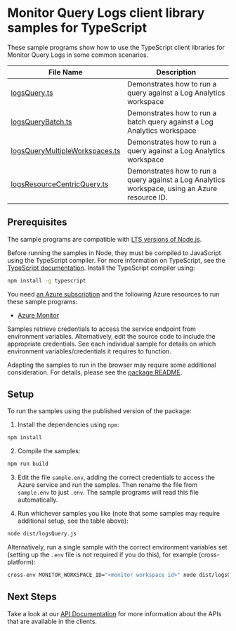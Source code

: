 # Monitor Query Logs client library samples for TypeScript

These sample programs show how to use the TypeScript client libraries for Monitor Query Logs in some common scenarios.

| **File Name**                                                 | **Description**                                                                                |
| ------------------------------------------------------------- | ---------------------------------------------------------------------------------------------- |
| [logsQuery.ts][logsquery]                                     | Demonstrates how to run a query against a Log Analytics workspace                              |
| [logsQueryBatch.ts][logsquerybatch]                           | Demonstrates how to run a batch query against a Log Analytics workspace                        |
| [logsQueryMultipleWorkspaces.ts][logsquerymultipleworkspaces] | Demonstrates how to run a query against a Log Analytics workspace                              |
| [logsResourceCentricQuery.ts][logsresourcecentricquery]       | Demonstrates how to run a query against a Log Analytics workspace, using an Azure resource ID. |

## Prerequisites

The sample programs are compatible with [LTS versions of Node.js](https://github.com/nodejs/release#release-schedule).

Before running the samples in Node, they must be compiled to JavaScript using the TypeScript compiler. For more information on TypeScript, see the [TypeScript documentation][typescript]. Install the TypeScript compiler using:

```bash
npm install -g typescript
```

You need [an Azure subscription][freesub] and the following Azure resources to run these sample programs:

- [Azure Monitor][createinstance_azuremonitor]

Samples retrieve credentials to access the service endpoint from environment variables. Alternatively, edit the source code to include the appropriate credentials. See each individual sample for details on which environment variables/credentials it requires to function.

Adapting the samples to run in the browser may require some additional consideration. For details, please see the [package README][package].

## Setup

To run the samples using the published version of the package:

1. Install the dependencies using `npm`:

```bash
npm install
```

2. Compile the samples:

```bash
npm run build
```

3. Edit the file `sample.env`, adding the correct credentials to access the Azure service and run the samples. Then rename the file from `sample.env` to just `.env`. The sample programs will read this file automatically.

4. Run whichever samples you like (note that some samples may require additional setup, see the table above):

```bash
node dist/logsQuery.js
```

Alternatively, run a single sample with the correct environment variables set (setting up the `.env` file is not required if you do this), for example (cross-platform):

```bash
cross-env MONITOR_WORKSPACE_ID="<monitor workspace id>" node dist/logsQuery.js
```

## Next Steps

Take a look at our [API Documentation][apiref] for more information about the APIs that are available in the clients.

[logsquery]: https://github.com/Azure/azure-sdk-for-js/blob/main/sdk/monitor/monitor-query-logs/samples/v1/typescript/src/logsQuery.ts
[logsquerybatch]: https://github.com/Azure/azure-sdk-for-js/blob/main/sdk/monitor/monitor-query-logs/samples/v1/typescript/src/logsQueryBatch.ts
[logsquerymultipleworkspaces]: https://github.com/Azure/azure-sdk-for-js/blob/main/sdk/monitor/monitor-query-logs/samples/v1/typescript/src/logsQueryMultipleWorkspaces.ts
[logsresourcecentricquery]: https://github.com/Azure/azure-sdk-for-js/blob/main/sdk/monitor/monitor-query-logs/samples/v1/typescript/src/logsResourceCentricQuery.ts
[apiref]: https://learn.microsoft.com/javascript/api/
[freesub]: https://azure.microsoft.com/free/
[createinstance_azuremonitor]: https://learn.microsoft.com/azure/azure-monitor/
[package]: https://github.com/Azure/azure-sdk-for-js/tree/main/sdk/monitor/monitor-query-logs/README.md
[typescript]: https://www.typescriptlang.org/docs/home.html
